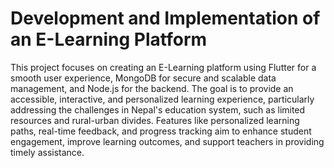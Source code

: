 # Development and Implementation of an E-Learning Platform
This project focuses on creating an E-Learning platform using Flutter for a smooth user experience, MongoDB for secure and scalable data management, and Node.js for the backend. The goal is to provide an accessible, interactive, and personalized learning experience, particularly addressing the challenges in Nepal's education system, such as limited resources and rural-urban divides. Features like personalized learning paths, real-time feedback, and progress tracking aim to enhance student engagement, improve learning outcomes, and support teachers in providing timely assistance.
